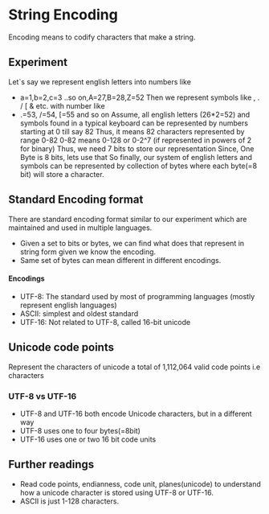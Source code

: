 # String Encoding

Encoding means to codify characters that make a string.

## Experiment
Let`s say we represent english letters into numbers like 
- a=1,b=2,c=3 ..so on,A=27,B=28,Z=52
Then we represent symbols like , . / [ & etc. with number like
-  .=53, /=54, [=55 and so on
Assume, all english letters (26*2=52) and symbols found in a typical keyboard can be represented by numbers starting at 0 till say 82
Thus, it means 82 characters represented by range 0-82
0-82 means 0-128 or 0-2^7 (if represented in powers of 2 for binary)
Thus, we need 7 bits to store our representation
Since, One Byte is 8 bits, lets use that
So finally, our system of english letters and symbols can be represented by collection of bytes where each byte(=8 bit) will store a character. 

## Standard Encoding format
There are standard encoding format similar to our experiment which are maintained and used in multiple languages.
- Given a set to bits or bytes, we can find what does that represent in string form given we know the encoding.
- Same set of bytes can mean different in different encodings.

#### Encodings
- UTF-8: The standard used by most of programming languages (mostly represent english languages)
- ASCII: simplest and oldest standard
- UTF-16: Not related to UTF-8, called 16-bit unicode

## Unicode code points
Represent the characters of unicode a total of 1,112,064 valid code points i.e characters

### UTF-8 vs UTF-16
- UTF-8 and UTF-16 both encode Unicode characters, but in a different way
- UTF-8 uses one to four bytes(=8bit)
- UTF-16 uses one or two 16 bit code units

## Further readings
- Read code points, endianness, code unit, planes(unicode) to understand how a unicode character is stored using
UTF-8 or UTF-16. 
- ASCII is just 1-128 characters.
